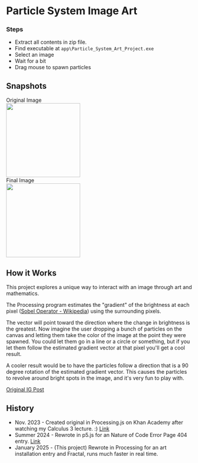 # Particle System Image Art
### Steps
- Extract all contents in zip file.
- Find executable at `app\Particle_System_Art_Project.exe`
- Select an image
- Wait for a bit
- Drag mouse to spawn particles

## Snapshots
Original Image  
<img src="https://github.com/user-attachments/assets/554ef31c-d5d3-4c58-a2ac-630b1e42fa41" width="200" height="200">  
Final Image  
<img src="https://github.com/user-attachments/assets/d2e2ec5a-5ac5-4ead-92d3-48c02fc09001" width="200" height="200">

## How it Works
This project explores a unique way to interact with an image through art and mathematics.

The Processing program estimates the "gradient" of the brightness at each pixel ([Sobel Operator - Wikipedia](https://en.wikipedia.org/wiki/Sobel_operator)) using the surrounding pixels.

The vector will point toward the direction where the change in brightness is the greatest.
Now imagine the user dropping a bunch of particles on the canvas and letting them take the color of the image at the point they were spawned.
You could let them go in a line or a circle or something, but if you let them follow the estimated gradient vector at that pixel you'll get a cool result.

A cooler result would be to have the particles follow a direction that is a 90 degree rotation of the estimated gradient vector.
This causes the particles to revolve around bright spots in the image, and it's very fun to play with.

[Original IG Post](https://www.instagram.com/p/C6nVyYeu1IF/?img_index=1)

## History
- Nov. 2023 - Created original in Processing.js on Khan Academy after watching my Calculus 3 lecture. :) [Link](https://www.khanacademy.org/computer-programming/combining-w-particle-systems/5653797028413440)
- Summer 2024 - Rewrote in p5.js for an Nature of Code Error Page 404 entry. [Link](https://editor.p5js.org/emeraldblackbird/sketches/ayaheolVX)
- January 2025 - (This project) Rewrote in Processing for an art installation entry and Fractal, runs much faster in real time.






